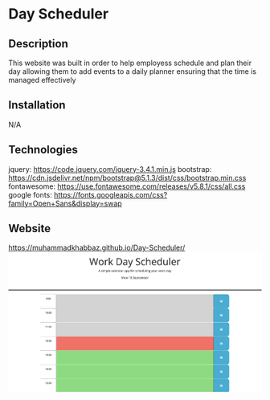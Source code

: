 # Day Scheduler

## Description
This website was built in order to help employess schedule and plan their day allowing them to add events to a daily planner ensuring that the time is managed effectively

## Installation
N/A

## Technologies
jquery: https://code.jquery.com/jquery-3.4.1.min.js
bootstrap: https://cdn.jsdelivr.net/npm/bootstrap@5.1.3/dist/css/bootstrap.min.css
fontawesome: https://use.fontawesome.com/releases/v5.8.1/css/all.css
google fonts: https://fonts.googleapis.com/css?family=Open+Sans&display=swap

## Website
https://muhammadkhabbaz.github.io/Day-Scheduler/
![alt text](Assets/Images/screenshot.png)
